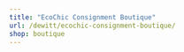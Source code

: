 ```yaml
---
title: "EcoChic Consignment Boutique"
url: /dewitt/ecochic-consignment-boutique/
shop: boutique
---
```

